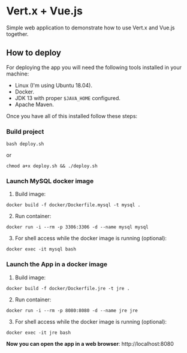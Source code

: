 # Vert.x + Vue.js

Simple web application to demonstrate how to use Vert.x and Vue.js together.

## How to deploy

For deploying the app you will need the following tools installed in your machine:

* Linux (I'm using Ubuntu 18.04).
* Docker.
* JDK 13 with proper `$JAVA_HOME` configured.
* Apache Maven.

Once you have all of this installed follow these steps:

### Build project

`bash deploy.sh`

or

`chmod a+x deploy.sh && ./deploy.sh`

### Launch MySQL docker image

1. Build image:

`docker build -f docker/Dockerfile.mysql -t mysql .`

2. Run container:

`docker run -i --rm -p 3306:3306 -d --name mysql mysql`

3. For shell access while the docker image is running (optional): 

`docker exec -it mysql bash`

### Launch the App in a docker image

1. Build image:

`docker build -f docker/Dockerfile.jre -t jre .`

2. Run container:

`docker run -i --rm -p 8080:8080 -d --name jre jre`

3. For shell access while the docker image is running (optional): 

`docker exec -it jre bash`

**Now you can open the app in a web browser**: http://localhost:8080